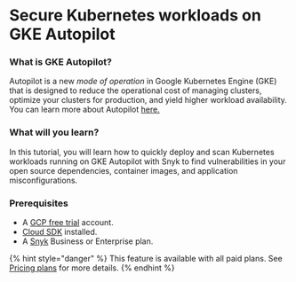# Secure Kubernetes workloads on GKE Autopilot

### What is GKE Autopilot?

Autopilot is a new _mode of operation_ in Google Kubernetes Engine (GKE) that is designed to reduce the operational cost of managing clusters, optimize your clusters for production, and yield higher workload availability. You can learn more about Autopilot [here.](https://cloud.google.com/kubernetes-engine/docs/concepts/autopilot-overview)

### What will you learn?

In this tutorial, you will learn how to quickly deploy and scan Kubernetes workloads running on GKE Autopilot with Snyk to find vulnerabilities in your open source dependencies, container images, and application misconfigurations.

### Prerequisites

* A [GCP free trial](https://console.cloud.google.com/freetrial) account.
* [Cloud SDK](https://cloud.google.com/sdk/docs/install) installed.
* A [Snyk](https://snyk.co/udrgA) Business or Enterprise plan.

{% hint style="danger" %}
This feature is available with all paid plans. See [Pricing plans](https://snyk.io/plans/) for more details.
{% endhint %}
